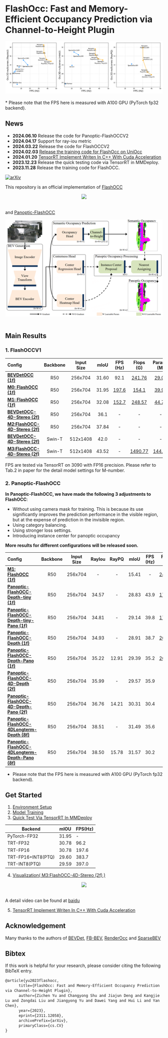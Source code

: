 # FlashOcc: Fast and Memory-Efficient Occupancy Prediction via Channel-to-Height Plugin

<div align="left">
  <img src="figs/performance.png"/>
</div><br/>
* Please note that the FPS here is measured with A100 GPU (PyTorch fp32 backend).

## News
- **2024.06.10** Release the code for Panoptic-FlashOCCV2
- **2024.04.17** Support for ray-iou metric
- **2024.03.22** Release the code for FlashOCCV2
- **2024.02.03** [Release the training code for FlashOcc on UniOcc](https://github.com/drilistbox/FlashOCC_on_UniOcc_and_RenderOCC)
- **2024.01.20** [TensorRT Implement Writen In C++ With Cuda Acceleration](https://github.com/drilistbox/TRT_FlashOcc)
- **2023.12.23** Release the quick testing code via TensorRT in MMDeploy.
- **2023.11.28** Release the training code for FlashOCC.

<!-- - [History](./docs/en/news.md) -->

<!-- ## Introduction -->

[![arXiv](https://img.shields.io/badge/arXiv-Paper-<COLOR>.svg)](https://arxiv.org/abs/2311.12058)

This repository is an official implementation of [FlashOCC](https://arxiv.org/abs/2311.12058) 

<div align="center">
  <img src="figs/overview.png"/>
</div><br/>

and [Panoptic-FlashOCC]()

<div align="center">
  <img src="figs/panoptic_flashOcc.png"/>
</div><br/>


## Main Results
### 1. FlashOCCV1
|                                               Config                                                | Backbone | Input <br/>Size |  mIoU   |            FPS<br/>(Hz)            |                                             Flops<br/>(G)                                             |                                           Params<br/>(M)                                           |                                Model                                |                                              Log                                               |
|:---------------------------------------------------------------------------------------------------|:--------:|:----------:|:-------:|:-----------------------------:|:------------------------------------------------------------------------------------------------:|:---------------------------------------------------------------------------------------------:|:-------------------------------------------------------------------:|:----------------------------------------------------------------------------------------------:|
|                 [**BEVDetOCC (1f)**](projects/configs/bevdet_occ/bevdet-occ-r50.py)                 |   R50    |  256x704   |  31.60  |             92.1              |  [241.76](doc/mmdeploy_test.md)   |  [29.02](doc/mmdeploy_test.md)  |                                            [gdrive]()                                            |                                            [log]()                                            |
|                 [**M0: FlashOCC (1f)**](projects/configs/flashocc/flashocc-r50.py)                  |   R50    |  256x704   |  31.95  | [197.6](doc/mmdeploy_test.md) |   [154.1](doc/mmdeploy_test.md)   |  [39.94](doc/mmdeploy_test.md)  |   [gdrive](https://drive.google.com/file/d/14my3jdqiIv6VIrkozQ6-ruEcBOPVlWGJ/view?usp=sharing)   |   [log](https://drive.google.com/file/d/1E-kaHxbTr6s3Qn70vhKpwJM8kejoNFxQ/view?usp=sharing)   |
|                 [**M1: FlashOCC (1f)**](projects/configs/flashocc/flashocc-r50.py)                  |   R50    |  256x704   |  32.08  | [152.7](doc/mmdeploy_test.md) |  [248.57](doc/mmdeploy_test.md)   |  [44.74](doc/mmdeploy_test.md)  | [gdrive](https://drive.google.com/file/d/1k9BzXB2nRyvXhqf7GQx3XNSej6Oq6I-B/view?usp=drive_link)  | [log](https://drive.google.com/file/d/1NRm27wVZMSUylmZxsMedFSLr7729YEAV/view?usp=drive_link)  |
|       [**BEVDetOCC-4D-Stereo (2f)**](projects/configs/bevdet_occ/bevdet-occ-r50-4d-stereo.py)       |   R50    |  256x704   |  36.1   |               -               |                -                |                -                |                [baidu](https://pan.baidu.com/s/1237QyV18zvRJ1pU3YzRItw?pwd=npe1)                 |                [log](https://pan.baidu.com/s/1237QyV18zvRJ1pU3YzRItw?pwd=npe1)                |
|        [**M2:FlashOCC-4D-Stereo (2f)**](projects/configs/flashocc/flashocc-r50-4d-stereo.py)        |   R50    |  256x704   |  37.84  |               -               |                -                |                -                | [gdrive](https://drive.google.com/file/d/12WYaCdoZA8-A6_oh6vdLgOmqyEc3PNCe/view?usp=drive_link)  | [log](https://drive.google.com/file/d/1eYvu9gUSQ7qk7w7lWPLrZMB0O2uKQUk3/view?usp=drive_link)  |
| [**BEVDetOCC-4D-Stereo (2f)**](projects/configs/bevdet_occ/bevdet-occ-stbase-4d-stereo-512x1408.py) |  Swin-T  |  512x1408  |  42.0   |               -               |                -                |                -                |                [baidu](https://pan.baidu.com/s/1237QyV18zvRJ1pU3YzRItw?pwd=npe1)                 |                [log](https://pan.baidu.com/s/1237QyV18zvRJ1pU3YzRItw?pwd=npe1)                |
|  [**M3:FlashOCC-4D-Stereo (2f)**](projects/configs/flashocc/flashocc-stbase-4d-stereo-512x1408.py)  | Swin-T   | 512x1408   |   43.52 |               -               | [1490.77](doc/mmdeploy_test.md) | [144.99](doc/mmdeploy_test.md)  | [gdrive](https://drive.google.com/file/d/1f6E6Bm6enIJETSEbfXs57M0iOUU997kU/view?usp=drive_link)  | [log](https://drive.google.com/file/d/1tch-YK4ROGDGNmDcN5FZnOAvsbHe-iSU/view?usp=drive_link)  |

FPS are tested via TensorRT on 3090 with FP16 precision. Please refer to Tab.2 in paper for the detail model settings for M-number.

### 2. Panoptic-FlashOCC
**In Panoptic-FlashOCC, we have made the following 3 adjustments to FlashOCC**:
- Without using camera mask for training. This is because its use significantly improves the prediction performance in the visible region, but at the expense of prediction in the invisible region.
- Using category balancing.
- Using stronger loss settings.
- Introducing instance center for panoptic occupancy

**More results for different configurations will be released soon.**

|                                      Config                                      | Backbone | Input <br/>Size  | RayIou | RayPQ |  mIoU  | FPS<br/>(Hz) |         Flops<br/>(G)          |        Params<br/>(M)         |                                              Model                                              |                                             Log                                              |
|:--------------------------------------------------------------------------------|:--------:|:-----------:|:-------:|:------:|:------:|:------------:|:------------------------------:|:-----------------------------:|:-----------------------------------------------------------------------------------------------:|:--------------------------------------------------------------------------------------------:|
|          [**M1: FlashOCC (1f)**](projects/configs/flashocc/flashocc-r50.py)          |   R50    |   256x704   |    -    | - | 15.41  |     -     | [248.57](doc/mmdeploy_test.md) | [44.74](doc/mmdeploy_test.md) |                                           [gdrive](https://drive.google.com/file/d/14XsvjSwp-vLpy_eBZzvKo3MAh-YWRHcu/view?usp=drive_link)                                            |                                           [log](https://drive.google.com/file/d/1cTDoauEmjhK9fReLDcA2zPZx4a6X3U1-/view?usp=drive_link)                                            |
| [**Panoptic-FlashOCC-Depth-tiny (1f)**](projects/configs/panoptic-flashocc/panoptic-flashocc-r50-depth-tiny.py) |   R50    |   256x704   |  34.57  | - | 28.83  |     43.9     | [175.00](doc/mmdeploy_test.md) | [45.32](doc/mmdeploy_test.md) | [gdrive](https://drive.google.com/file/d/1dqC1UDuVhzs3XWb292j8zWwfc-7pL8oT/view?usp=sharing) | [log](https://drive.google.com/file/d/17z72iyAmR9fE7-O-R_o3Uy07jg83uxCn/view?usp=sharing) |
| [**Panoptic-FlashOCC-Depth-tiny-Pano (1f)**](projects/configs/panoptic-flashocc/panoptic-flashocc-r50-depth-tiny-pano.py) |   R50    |   256x704   |  34.81  | - | 29.14  |     39.8     | [175.00](doc/mmdeploy_test.md) | [45.32](doc/mmdeploy_test.md) | [gdrive](https://drive.google.com/file/d/1dqC1UDuVhzs3XWb292j8zWwfc-7pL8oT/view?usp=sharing) | [log](https://drive.google.com/file/d/17z72iyAmR9fE7-O-R_o3Uy07jg83uxCn/view?usp=sharing) |
| [**Panoptic-FlashOCC-Depth (1f)**](projects/configs/panoptic-flashocc/panoptic-flashocc-r50-depth.py) |   R50    |   256x704   |  34.93  | - |  28.91 |     38.7     | [269.47](doc/mmdeploy_test.md) | [50.12](doc/mmdeploy_test.md) | [gdrive](https://drive.google.com/drive/folders/156PrWrBzfZGiNE0INfKwQ4nUcP9Vo8lM?usp=sharing) | [log](https://drive.google.com/drive/folders/156PrWrBzfZGiNE0INfKwQ4nUcP9Vo8lM?usp=sharing) |
| [**Panoptic-FlashOCC-Depth-Pano (1f)**](projects/configs/panoptic-flashocc/panoptic-flashocc-r50-depth-pano.py) |   R50    |   256x704   |  35.22  | 12.91 |  29.39 |     35.2     | [269.47](doc/mmdeploy_test.md) | [50.12](doc/mmdeploy_test.md) | [gdrive](https://drive.google.com/drive/folders/156PrWrBzfZGiNE0INfKwQ4nUcP9Vo8lM?usp=sharing) | [log](https://drive.google.com/drive/folders/156PrWrBzfZGiNE0INfKwQ4nUcP9Vo8lM?usp=sharing) |
| [**Panoptic-FlashOCC-4D-Depth (2f)**](projects/configs/panoptic-flashocc/panoptic-flashocc-r50-depth4d.py) |   R50    |   256x704   |  35.99  | - |  29.57 |     35.9     |               -                |               -               | [gdrive](https://drive.google.com/drive/folders/1YOcayapmJNYH7yuiOUOML6rGInCQPMJU?usp=sharing) | [log](https://drive.google.com/drive/folders/1YOcayapmJNYH7yuiOUOML6rGInCQPMJU?usp=sharing) |
| [**Panoptic-FlashOCC-4D-Depth-Pano (2f)**](projects/configs/panoptic-flashocc/panoptic-flashocc-r50-depth4d-pano.py) |   R50    |   256x704   |  36.76  | 14.21 |  30.31 |     30.4     |               -                |               -               | [gdrive](https://drive.google.com/drive/folders/1YOcayapmJNYH7yuiOUOML6rGInCQPMJU?usp=sharing) | [log](https://drive.google.com/drive/folders/1YOcayapmJNYH7yuiOUOML6rGInCQPMJU?usp=sharing) |
| [**Panoptic-FlashOCC-4DLongterm-Depth (8f)**](projects/configs/panoptic-flashocc/panoptic-flashocc-r50-depth4d-longterm8f.py) |   R50    |   256x704   |  38.51  | - |  31.49 |     35.6     |               -                |               -               | [gdrive](https://drive.google.com/drive/folders/1ns6f07jNb9WwB1ScJm3tIWdBsU-rh0eS?usp=sharing) | [log](https://drive.google.com/drive/folders/1ns6f07jNb9WwB1ScJm3tIWdBsU-rh0eS?usp=sharing) |
| [**Panoptic-FlashOCC-4DLongterm-Depth-Pano (8f)**](projects/configs/panoptic-flashocc/panoptic-flashocc-r50-depth4d-longterm8f.py) |   R50    |   256x704   |  38.50  | 15.78 | 31.57 |     30.2     |               -                |               -               | [gdrive](https://drive.google.com/drive/folders/1ns6f07jNb9WwB1ScJm3tIWdBsU-rh0eS?usp=sharing) | [log](https://drive.google.com/drive/folders/1ns6f07jNb9WwB1ScJm3tIWdBsU-rh0eS?usp=sharing) |

* Please note that the FPS here is measured with A100 GPU (PyTorch fp32 backend).

## Get Started
1. [Environment Setup](doc/install.md)
2. [Model Training](doc/model_training.md)
3. [Quick Test Via TensorRT In MMDeploy](doc/mmdeploy_test.md)

| Backend  | mIOU  | FPS(Hz) |
|----------|-------|---------|
| PyTorch-FP32                                    | 31.95 |    -  |
| TRT-FP32                                        | 30.78 |  96.2 |
| TRT-FP16                                        | 30.78 | 197.6 |
| TRT-FP16+INT8(PTQ)                              | 29.60 | 383.7 |
| TRT-INT8(PTQ)                                   | 29.59 | 397.0 |

4. [Visualization( M3:FlashOCC-4D-Stereo (2f) )](doc/visualization.md)

<div align="center">
  <img src="figs/visualization.png"/>
</div><br/>

A detail video can be found at [baidu](https://pan.baidu.com/s/1xfnFsj5IclpjJxIaOlI6dA?pwd=gype)

5. [TensorRT Implement Writen In C++ With Cuda Acceleration](https://github.com/drilistbox/TRT_FlashOcc)


## Acknowledgement
Many thanks to the authors of [BEVDet](https://github.com/HuangJunJie2017/BEVDet), [FB-BEV](https://github.com/NVlabs/FB-BEV.git),
[RenderOcc](https://github.com/pmj110119/RenderOcc.git) and [SparseBEV](https://github.com/MCG-NJU/SparseBEV.git)

## Bibtex
If this work is helpful for your research, please consider citing the following BibTeX entry.

```
@article{yu2023flashocc,
      title={FlashOcc: Fast and Memory-Efficient Occupancy Prediction via Channel-to-Height Plugin}, 
      author={Zichen Yu and Changyong Shu and Jiajun Deng and Kangjie Lu and Zongdai Liu and Jiangyong Yu and Dawei Yang and Hui Li and Yan Chen},
      year={2023},
      eprint={2311.12058},
      archivePrefix={arXiv},
      primaryClass={cs.CV}
}

```
